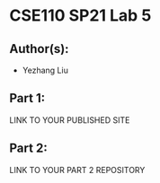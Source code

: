 # CSE110 SP21 Lab 5

## Author(s):
- Yezhang Liu

## Part 1:

LINK TO YOUR PUBLISHED SITE

## Part 2:

LINK TO YOUR PART 2 REPOSITORY
